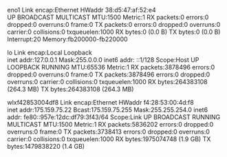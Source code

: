 eno1      Link encap:Ethernet  HWaddr 38:d5:47:af:52:e4  
          UP BROADCAST MULTICAST  MTU:1500  Metric:1
          RX packets:0 errors:0 dropped:0 overruns:0 frame:0
          TX packets:0 errors:0 dropped:0 overruns:0 carrier:0
          collisions:0 txqueuelen:1000 
          RX bytes:0 (0.0 B)  TX bytes:0 (0.0 B)
          Interrupt:20 Memory:fb200000-fb220000 

lo        Link encap:Local Loopback  
          inet addr:127.0.0.1  Mask:255.0.0.0
          inet6 addr: ::1/128 Scope:Host
          UP LOOPBACK RUNNING  MTU:65536  Metric:1
          RX packets:3878496 errors:0 dropped:0 overruns:0 frame:0
          TX packets:3878496 errors:0 dropped:0 overruns:0 carrier:0
          collisions:0 txqueuelen:1000 
          RX bytes:264383108 (264.3 MB)  TX bytes:264383108 (264.3 MB)

wlxf42853004df8 Link encap:Ethernet  HWaddr f4:28:53:00:4d:f8  
          inet addr:175.159.75.22  Bcast:175.159.75.255  Mask:255.255.254.0
          inet6 addr: fe80::957e:12dc:df79:3f43/64 Scope:Link
          UP BROADCAST RUNNING MULTICAST  MTU:1500  Metric:1
          RX packets:5836202 errors:0 dropped:0 overruns:0 frame:0
          TX packets:3738413 errors:0 dropped:0 overruns:0 carrier:0
          collisions:0 txqueuelen:1000 
          RX bytes:1975074748 (1.9 GB)  TX bytes:1479838220 (1.4 GB)

